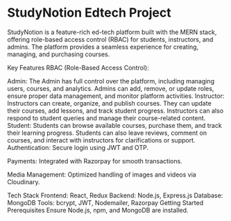 # StudyNotion Edtech Project
StudyNotion is a feature-rich ed-tech platform built with the MERN stack, offering role-based access control (RBAC) for students, instructors, and admins. The platform provides a seamless experience for creating, managing, and purchasing courses.

Key Features
RBAC (Role-Based Access Control):

Admin:
The Admin has full control over the platform, including managing users, courses, and analytics. Admins can add, remove, or update roles, ensure proper data management, and monitor platform activities.
Instructor:
Instructors can create, organize, and publish courses. They can update their courses, add lessons, and track student progress. Instructors can also respond to student queries and manage their course-related content.
Student:
Students can browse available courses, purchase them, and track their learning progress. Students can also leave reviews, comment on courses, and interact with instructors for clarifications or support.
Authentication: Secure login using JWT and OTP.

Payments: Integrated with Razorpay for smooth transactions.

Media Management: Optimized handling of images and videos via Cloudinary.

Tech Stack
Frontend: React, Redux
Backend: Node.js, Express.js
Database: MongoDB
Tools: bcrypt, JWT, Nodemailer, Razorpay
Getting Started
Prerequisites
Ensure Node.js, npm, and MongoDB are installed.
